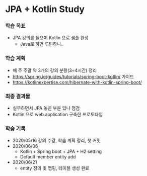 # JPA + Kotlin Study

### 학습 목표
- JPA 강의를 들으며 Kotlin 으로 샘플 완성
    - Java로 하면 루틴하니..

### 학습 계획
- 매 주 주말 약 3개의 강의 분량(3~4시간) 정리 
- https://spring.io/guides/tutorials/spring-boot-kotlin/ 가이드
- https://kotlinexpertise.com/hibernate-with-kotlin-spring-boot/

### 최종 결과물
- 실무하면서 JPA 놓친 부분 있나 점검
- Kotlin 으로 web application 구축한 프로토타입 

### 학습 기록
- 2020/05/16 강의 수강, 학습 계획 정리, 첫 커밋
- 2020/06/06 
    - Kotlin + Spring boot + JPA + H2 setting
    - Default member entity add
- 2020/06/21
    - entity 정의 및 맵핑, 테이블 생성 완료 
